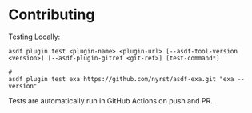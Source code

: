 # Contributing

Testing Locally:

```shell
asdf plugin test <plugin-name> <plugin-url> [--asdf-tool-version <version>] [--asdf-plugin-gitref <git-ref>] [test-command*]

#
asdf plugin test exa https://github.com/nyrst/asdf-exa.git "exa --version"
```

Tests are automatically run in GitHub Actions on push and PR.
